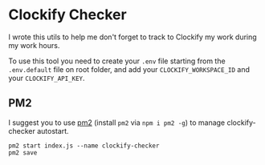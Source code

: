 # Clockify Checker

I wrote this utils to help me don't forget to track to Clockify my work during my work hours.

To use this tool you need to create your `.env` file starting from the `.env.default` file on root folder,
and add your `CLOCKIFY_WORKSPACE_ID` and your `CLOCKIFY_API_KEY`.

## PM2

I suggest you to use [pm2](http://pm2.keymetrics.io/) (install `pm2` via `npm i pm2 -g`) to manage clockify-checker autostart.
    
    pm2 start index.js --name clockify-checker
    pm2 save
